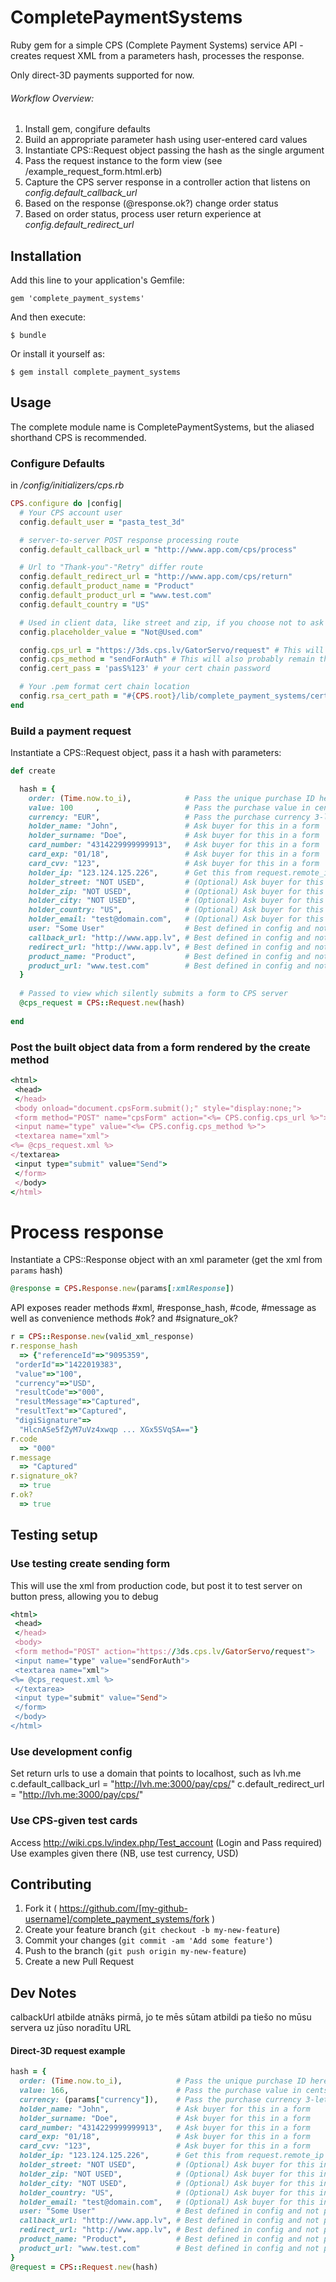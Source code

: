 # CompletePaymentSystems

Ruby gem for a simple CPS (Complete Payment Systems) service API - creates request XML from a parameters hash, processes the response.

Only direct-3D payments supported for now.

###### Workflow Overview:
1. Install gem, congifure defaults
2. Build an appropriate parameter hash using user-entered card values
3. Instantiate CPS::Request object passing the hash as the single argument
4. Pass the request instance to the form view (see /example_request_form.html.erb)
5. Capture the CPS server response in a controller action that listens on _config.default_callback_url_
6. Based on the response (@response.ok?) change order status
7. Based on order status, process user return experience at _config.default_redirect_url_

## Installation

Add this line to your application's Gemfile:

    gem 'complete_payment_systems'

And then execute:

    $ bundle

Or install it yourself as:

    $ gem install complete_payment_systems

## Usage

The complete module name is CompletePaymentSystems, but the aliased shorthand CPS is recommended.

### Configure Defaults
in */config/initializers/cps.rb*

```ruby
CPS.configure do |config|
  # Your CPS account user
  config.default_user = "pasta_test_3d"

  # server-to-server POST response processing route
  config.default_callback_url = "http://www.app.com/cps/process"

  # Url to "Thank-you"-"Retry" differ route
  config.default_redirect_url = "http://www.app.com/cps/return"
  config.default_product_name = "Product"
  config.default_product_url = "www.test.com"
  config.default_country = "US"

  # Used in client data, like street and zip, if you choose not to ask for these
  config.placeholder_value = "Not@Used.com"

  config.cps_url = "https://3ds.cps.lv/GatorServo/request" # This will probably never change
  config.cps_method = "sendForAuth" # This will also probably remain the same
  config.cert_pass = 'pasS%123' # your cert chain password

  # Your .pem format cert chain location
  config.rsa_cert_path = "#{CPS.root}/lib/complete_payment_systems/certs/Pasta_test_3d.pem"
end
```

### Build a payment request
Instantiate a CPS::Request object, pass it a hash with parameters:
```ruby
def create

  hash = {
    order: (Time.now.to_i),            # Pass the unique purchase ID here
    value: 100     ,                   # Pass the purchase value in cents here (1$ purcase value = 100)
    currency: "EUR",                   # Pass the purchase currency 3-letter code here ($ = "USD")
    holder_name: "John",               # Ask buyer for this in a form
    holder_surname: "Doe",             # Ask buyer for this in a form
    card_number: "4314229999999913",   # Ask buyer for this in a form
    card_exp: "01/18",                 # Ask buyer for this in a form
    card_cvv: "123",                   # Ask buyer for this in a form
    holder_ip: "123.124.125.226",      # Get this from request.remote_ip
    holder_street: "NOT USED",         # (Optional) Ask buyer for this in a form
    holder_zip: "NOT USED",            # (Optional) Ask buyer for this in a form
    holder_city: "NOT USED",           # (Optional) Ask buyer for this in a form
    holder_country: "US",              # (Optional) Ask buyer for this in a form
    holder_email: "test@domain.com",   # (Optional) Ask buyer for this in a form
    user: "Some User"                  # Best defined in config and not passed
    callback_url: "http://www.app.lv", # Best defined in config and not passed
    redirect_url: "http://www.app.lv", # Best defined in config and not passed
    product_name: "Product",           # Best defined in config and not passed
    product_url: "www.test.com"        # Best defined in config and not passed
  }
  
  # Passed to view which silently submits a form to CPS server
  @cps_request = CPS::Request.new(hash)
  
end
```
### Post the built object data from a form rendered by the create method
```ruby
<html>
 <head>
 </head>
 <body onload="document.cpsForm.submit();" style="display:none;">
 <form method="POST" name="cpsForm" action="<%= CPS.config.cps_url %>">
 <input name="type" value="<%= CPS.config.cps_method %>">
 <textarea name="xml">
<%= @cps_request.xml %>
</textarea>
 <input type="submit" value="Send">
 </form>
 </body>
</html>
```
# Process response
Instantiate a CPS::Response object with an xml parameter (get the xml from `params` hash)
```ruby
@response = CPS.Response.new(params[:xmlResponse])
```
API exposes reader methods #xml, #response_hash, #code, #message
as well as convenience methods #ok? and #signature_ok?

```ruby
r = CPS::Response.new(valid_xml_response)
r.response_hash
  => {"referenceId"=>"9095359",
 "orderId"=>"1422019383",
 "value"=>"100",
 "currency"=>"USD",
 "resultCode"=>"000",
 "resultMessage"=>"Captured",
 "resultText"=>"Captured",
 "digiSignature"=>
  "HlcnASe5fZyM7uVz4xwqp ... XGx5SVqSA=="}
r.code
  => "000"
r.message
  => "Captured"
r.signature_ok?
  => true
r.ok?
  => true
```
## Testing setup
### Use testing create sending form
This will use the xml from production code, but post it to test server on button press, allowing you to debug
```ruby
<html>
 <head>
 </head>
 <body>
 <form method="POST" action="https://3ds.cps.lv/GatorServo/request">
 <input name="type" value="sendForAuth">
 <textarea name="xml">
<%= @cps_request.xml %>
 </textarea>
 <input type="submit" value="Send">
 </form>
 </body>
</html>
```
### Use development config
Set return urls to use a domain that points to localhost, such as lvh.me
  c.default_callback_url = "http://lvh.me:3000/pay/cps/"
  c.default_redirect_url = "http://lvh.me:3000/pay/cps/"

### Use CPS-given test cards
Access http://wiki.cps.lv/index.php/Test_account (Login and Pass required)
Use examples given there (NB, use test currency, USD)

## Contributing

1. Fork it ( https://github.com/[my-github-username]/complete_payment_systems/fork )
2. Create your feature branch (`git checkout -b my-new-feature`)
3. Commit your changes (`git commit -am 'Add some feature'`)
4. Push to the branch (`git push origin my-new-feature`)
5. Create a new Pull Request

## Dev Notes

calbackUrl atbilde atnāks pirmā, jo te mēs sūtam atbildi pa tiešo no mūsu servera uz jūso noradītu URL

#### Direct-3D request example
```ruby
hash = {
  order: (Time.now.to_i),            # Pass the unique purchase ID here
  value: 166,                        # Pass the purchase value in cents here (1$ purcase value = 100)
  currency: (params["currency"]),    # Pass the purchase currency 3-letter code here ($ = "USD")
  holder_name: "John",               # Ask buyer for this in a form
  holder_surname: "Doe",             # Ask buyer for this in a form
  card_number: "4314229999999913",   # Ask buyer for this in a form
  card_exp: "01/18",                 # Ask buyer for this in a form
  card_cvv: "123",                   # Ask buyer for this in a form
  holder_ip: "123.124.125.226",      # Get this from request.remote_ip
  holder_street: "NOT USED",         # (Optional) Ask buyer for this in a form
  holder_zip: "NOT USED",            # (Optional) Ask buyer for this in a form
  holder_city: "NOT USED",           # (Optional) Ask buyer for this in a form
  holder_country: "US",              # (Optional) Ask buyer for this in a form
  holder_email: "test@domain.com",   # (Optional) Ask buyer for this in a form
  user: "Some User"                  # Best defined in config and not passed
  callback_url: "http://www.app.lv", # Best defined in config and not passed
  redirect_url: "http://www.app.lv", # Best defined in config and not passed
  product_name: "Product",           # Best defined in config and not passed
  product_url: "www.test.com"        # Best defined in config and not passed
}
@request = CPS::Request.new(hash)
```
